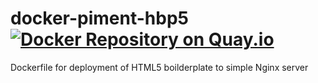 docker-piment-hbp5
[![Docker Repository on Quay.io](https://quay.io/repository/piment/hbp5/status "Docker Repository on Quay.io")](https://quay.io/repository/piment/hbp5)
==================

Dockerfile for deployment of HTML5 boilderplate to simple Nginx server
